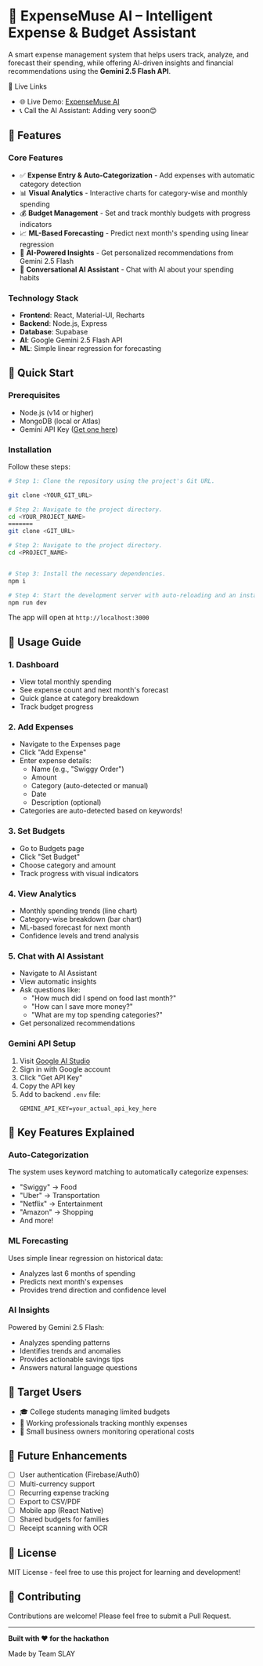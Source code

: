 # 🧩 ExpenseMuse AI – Intelligent Expense & Budget Assistant

A smart expense management system that helps users track, analyze, and forecast their spending, while offering AI-driven insights and financial recommendations using the **Gemini 2.5 Flash API**.

🔗 Live Links

- 🌐 Live Demo: [ExpenseMuse AI](https://expensemuseai.vercel.app/)
- 📞 Call the AI Assistant: Adding very soon😊


## 🎯 Features

### Core Features
- ✅ **Expense Entry & Auto-Categorization** - Add expenses with automatic category detection
- 📊 **Visual Analytics** - Interactive charts for category-wise and monthly spending
- 💰 **Budget Management** - Set and track monthly budgets with progress indicators
- 📈 **ML-Based Forecasting** - Predict next month's spending using linear regression
- 🤖 **AI-Powered Insights** - Get personalized recommendations from Gemini 2.5 Flash
- 💬 **Conversational AI Assistant** - Chat with AI about your spending habits

### Technology Stack
- **Frontend**: React, Material-UI, Recharts
- **Backend**: Node.js, Express
- **Database**: Supabase
- **AI**: Google Gemini 2.5 Flash API
- **ML**: Simple linear regression for forecasting

## 🚀 Quick Start

### Prerequisites
- Node.js (v14 or higher)
- MongoDB (local or Atlas)
- Gemini API Key ([Get one here](https://makersuite.google.com/app/apikey))

### Installation

Follow these steps:

```sh
# Step 1: Clone the repository using the project's Git URL.

git clone <YOUR_GIT_URL>

# Step 2: Navigate to the project directory.
cd <YOUR_PROJECT_NAME>
=======
git clone <GIT_URL>

# Step 2: Navigate to the project directory.
cd <PROJECT_NAME>


# Step 3: Install the necessary dependencies.
npm i

# Step 4: Start the development server with auto-reloading and an instant preview.
npm run dev
```

The app will open at `http://localhost:3000`

## 📖 Usage Guide

### 1. **Dashboard**
- View total monthly spending
- See expense count and next month's forecast
- Quick glance at category breakdown
- Track budget progress

### 2. **Add Expenses**
- Navigate to the Expenses page
- Click "Add Expense"
- Enter expense details:
  - Name (e.g., "Swiggy Order")
  - Amount
  - Category (auto-detected or manual)
  - Date
  - Description (optional)
- Categories are auto-detected based on keywords!

### 3. **Set Budgets**
- Go to Budgets page
- Click "Set Budget"
- Choose category and amount
- Track progress with visual indicators

### 4. **View Analytics**
- Monthly spending trends (line chart)
- Category-wise breakdown (bar chart)
- ML-based forecast for next month
- Confidence levels and trend analysis

### 5. **Chat with AI Assistant**
- Navigate to AI Assistant
- View automatic insights
- Ask questions like:
  - "How much did I spend on food last month?"
  - "How can I save more money?"
  - "What are my top spending categories?"
- Get personalized recommendations

### Gemini API Setup

1. Visit [Google AI Studio](https://makersuite.google.com/app/apikey)
2. Sign in with Google account
3. Click "Get API Key"
4. Copy the API key
5. Add to backend `.env` file:
   ```env
   GEMINI_API_KEY=your_actual_api_key_here
   ```

## 🎨 Key Features Explained

### Auto-Categorization
The system uses keyword matching to automatically categorize expenses:
- "Swiggy" → Food
- "Uber" → Transportation
- "Netflix" → Entertainment
- "Amazon" → Shopping
- And more!

### ML Forecasting
Uses simple linear regression on historical data:
- Analyzes last 6 months of spending
- Predicts next month's expenses
- Provides trend direction and confidence level

### AI Insights
Powered by Gemini 2.5 Flash:
- Analyzes spending patterns
- Identifies trends and anomalies
- Provides actionable savings tips
- Answers natural language questions

## 👥 Target Users
- 🎓 College students managing limited budgets
- 💼 Working professionals tracking monthly expenses
- 🏢 Small business owners monitoring operational costs


## 📝 Future Enhancements
- [ ] User authentication (Firebase/Auth0)
- [ ] Multi-currency support
- [ ] Recurring expense tracking
- [ ] Export to CSV/PDF
- [ ] Mobile app (React Native)
- [ ] Shared budgets for families
- [ ] Receipt scanning with OCR

## 📄 License
MIT License - feel free to use this project for learning and development!

## 🤝 Contributing
Contributions are welcome! Please feel free to submit a Pull Request.

---

**Built with ❤️ for the hackathon**

Made by Team SLAY

